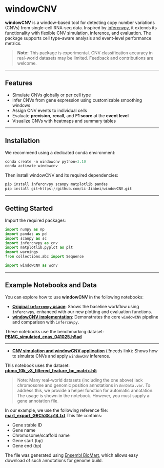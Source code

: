 # **windowCNV**

**windowCNV** is a window-based tool for detecting copy number variations (CNVs) from single-cell RNA-seq data. Inspired by [infercnvpy](https://github.com/icbi-lab/infercnvpy), it extends its functionality with flexible CNV simulation, inference, and evaluation. The package supports cell type–aware analysis and event-level performance metrics.

> **Note:** This package is experimental. CNV classification accuracy in real-world datasets may be limited. Feedback and contributions are welcome.

---

## Features

- Simulate CNVs globally or per cell type
- Infer CNVs from gene expression using customizable smoothing windows
- Assign CNV events to individual cells
- Evaluate **precision**, **recall**, and **F1 score** at the **event level**
- Visualize CNVs with heatmaps and summary tables

---

## Installation

We recommend using a dedicated conda environment:

```python
conda create -n windowcnv python=3.10
conda activate windowcnv
```

Then install windowCNV and its required dependencies:

```python
pip install infercnvpy scanpy matplotlib pandas
pip install git+https://github.com/Li-Jiabei/windowCNV.git
```

---

## Getting Started

Import the required packages:

```python
import numpy as np
import pandas as pd
import scanpy as sc
import infercnvpy as cnv
import matplotlib.pyplot as plt
import warnings
from collections.abc import Sequence

import windowCNV as wcnv
```
---

## Example Notebooks and Data

You can explore how to use **windowCNV** in the following notebooks:

* [**Original `infercnvpy` usage**](https://github.com/Li-Jiabei/windowCNV/blob/main/windowCNV/tests/Task%202A%20original%20infercnvpy.ipynb): Shows the baseline workflow using `infercnvpy`, enhanced with our new plotting and evaluation functions.
* [**windowCNV implementation**](https://github.com/Li-Jiabei/windowCNV/blob/main/windowCNV/tests/Task%202A%20WindowCNV.ipynb): Demonstrates the core `windowCNV` pipeline and comparison with `infercnvpy`.

These notebooks use the benchmarking dataset:
**[PBMC\_simulated\_cnas\_041025.h5ad](https://jhu.instructure.com/files/13967706/download?download_frd=1)**

---

* [**CNV simulation and windowCNV application**](https://github.com/Li-Jiabei/windowCNV/blob/main/windowCNV/tests/Task%202B%20CNV%20simulation%20and%20WindowCNV.ipynb) (‼️needs link): Shows how to simulate CNVs and apply `windowCNV` inference.

This notebook uses the dataset:
**[pbmc\_10k\_v3\_filtered\_feature\_bc\_matrix.h5](https://cf.10xgenomics.com/samples/cell-exp/3.0.0/pbmc_10k_v3/pbmc_10k_v3_filtered_feature_bc_matrix.h5)**

> Note: Many real-world datasets (including the one above) lack chromosome and genomic position annotations in `AnnData.var`.
> To address this, we provide a helper function for automatic annotation. The usage is shown in the notebook. However, you must supply a gene annotation file.

In our example, we use the following reference file:
**[mart\_export\_GRCh38.p14.txt](https://github.com/Li-Jiabei/windowCNV/blob/main/windowCNV/tests/data/mart_export_GRCh38.p14.txt)**
This file contains:

* Gene stable ID
* Gene name
* Chromosome/scaffold name
* Gene start (bp)
* Gene end (bp)

The file was generated using [Ensembl BioMart](https://www.ensembl.org/biomart/martview/), which allows easy download of such annotations for genome build.
